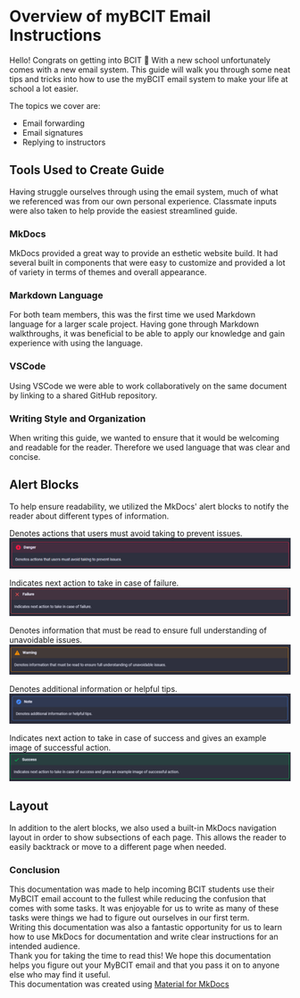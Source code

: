 # Overview of myBCIT Email Instructions

Hello! Congrats on getting into BCIT 👏 With a new school unfortunately comes with a new email system. This guide will walk you through some neat tips and tricks into how to use the myBCIT email system to make your life at school a lot easier.

The topics we cover are:

- Email forwarding
- Email signatures
- Replying to instructors

## Tools Used to Create Guide

Having struggle ourselves through using the email system, much of what we referenced was from our own personal experience. Classmate inputs were also taken to help provide the easiest streamlined guide.

### MkDocs

MkDocs provided a great way to provide an esthetic website build. It had several built in components that were easy to customize and provided a lot of variety in terms of themes and overall appearance.

### Markdown Language

For both team members, this was the first time we used Markdown language for a larger scale project. Having gone through Markdown walkthroughs, it was beneficial to be able to apply our knowledge and gain experience with using the language.

### VSCode

Using VSCode we were able to work collaboratively on the same document by linking to a shared GitHub repository.

### Writing Style and Organization

When writing this guide, we wanted to ensure that it would be welcoming and readable for the reader. Therefore we used language that was clear and concise.

## Alert Blocks

To help ensure readability, we utilized the MkDocs' alert blocks to notify the reader about different types of information.  

Denotes actions that users must avoid taking to prevent issues.
![image](./readme_images/Danger.png)  

Indicates next action to take in case of failure.
![image](./readme_images/Failure.png)  

Denotes information that must be read to ensure full understanding of unavoidable issues.
![image](./readme_images/Warning.png)  

Denotes additional information or helpful tips.
![image](./readme_images/Note.png)  

Indicates next action to take in case of success and gives an example image of successful action.
![image](./readme_images/Success.png)  

## Layout

In addition to the alert blocks, we also used a built-in MkDocs navigation layout in order to show subsections of each page. This allows the reader to easily backtrack or move to a different page when needed.

### Conclusion

This documentation was made to help incoming BCIT students use their MyBCIT email account to the fullest while reducing the confusion that comes with some tasks. It was enjoyable for us to write as many of these tasks were things we had to figure out ourselves in our first term.  
Writing this documentation was also a fantastic opportunity for us to learn how to use MkDocs for documentation and write clear instructions for an intended audience.  
Thank you for taking the time to read this! We hope this documentation helps you figure out your MyBCIT email and that you pass it on to anyone else who may find it useful.  
This documentation was created using [Material for MkDocs](https://github.com/squidfunk/mkdocs-material)
